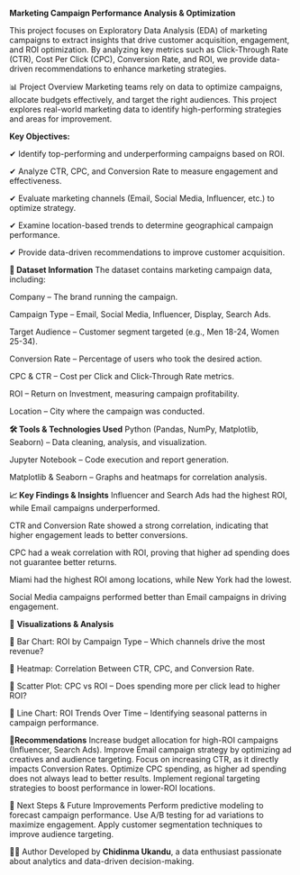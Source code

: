 **Marketing Campaign Performance Analysis & Optimization**

This project focuses on Exploratory Data Analysis (EDA) of marketing campaigns to extract insights that drive customer acquisition, engagement, and ROI optimization. By analyzing key metrics such as Click-Through Rate (CTR), 
Cost Per Click (CPC), Conversion Rate, and ROI, we provide data-driven recommendations to enhance marketing strategies.

📊 Project Overview
Marketing teams rely on data to optimize campaigns, allocate budgets effectively, and target the right audiences. This project explores real-world marketing data to identify high-performing strategies and areas for improvement.

**Key Objectives:**

✔ Identify top-performing and underperforming campaigns based on ROI.

✔ Analyze CTR, CPC, and Conversion Rate to measure engagement and effectiveness.

✔ Evaluate marketing channels (Email, Social Media, Influencer, etc.) to optimize strategy.

✔ Examine location-based trends to determine geographical campaign performance.

✔ Provide data-driven recommendations to improve customer acquisition.


**📂 Dataset Information**
The dataset contains marketing campaign data, including:

Company – The brand running the campaign.

Campaign Type – Email, Social Media, Influencer, Display, Search Ads.

Target Audience – Customer segment targeted (e.g., Men 18-24, Women 25-34).

Conversion Rate – Percentage of users who took the desired action.

CPC & CTR – Cost per Click and Click-Through Rate metrics.

ROI – Return on Investment, measuring campaign profitability.

Location – City where the campaign was conducted.


**🛠 Tools & Technologies Used**
Python (Pandas, NumPy, Matplotlib, Seaborn) – Data cleaning, analysis, and visualization.

Jupyter Notebook – Code execution and report generation.

Matplotlib & Seaborn – Graphs and heatmaps for correlation analysis.


**📈 Key Findings & Insights**
Influencer and Search Ads had the highest ROI, while Email campaigns underperformed.

CTR and Conversion Rate showed a strong correlation, indicating that higher engagement leads to better conversions.

CPC had a weak correlation with ROI, proving that higher ad spending does not guarantee better returns.

Miami had the highest ROI among locations, while New York had the lowest.

Social Media campaigns performed better than Email campaigns in driving engagement.


📌 **Visualizations & Analysis**

🔹 Bar Chart: ROI by Campaign Type – Which channels drive the most revenue?

🔹 Heatmap: Correlation Between CTR, CPC, and Conversion Rate.

🔹 Scatter Plot: CPC vs ROI – Does spending more per click lead to higher ROI?

🔹 Line Chart: ROI Trends Over Time – Identifying seasonal patterns in campaign performance.


🚀**Recommendations**
Increase budget allocation for high-ROI campaigns (Influencer, Search Ads).
Improve Email campaign strategy by optimizing ad creatives and audience targeting.
Focus on increasing CTR, as it directly impacts Conversion Rates.
Optimize CPC spending, as higher ad spending does not always lead to better results.
Implement regional targeting strategies to boost performance in lower-ROI locations.

📌 Next Steps & Future Improvements
Perform predictive modeling to forecast campaign performance.
Use A/B testing for ad variations to maximize engagement.
Apply customer segmentation techniques to improve audience targeting.

👨‍💻 Author
Developed by **Chidinma Ukandu**, a data enthusiast passionate about analytics and data-driven decision-making.
